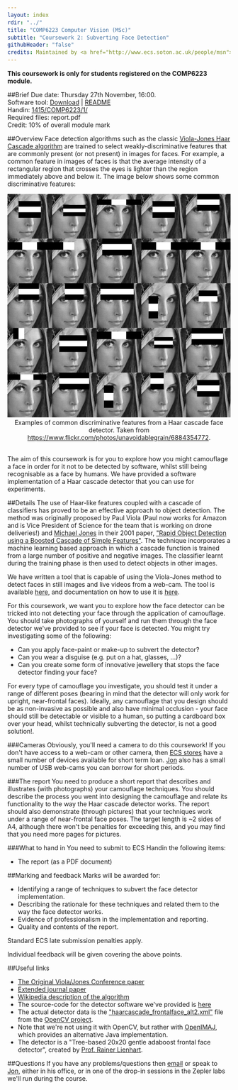 ```yaml
---
layout: index
rdir: "../"
title: "COMP6223 Computer Vision (MSc)"
subtitle: "Coursework 2: Subverting Face Detection"
githubHeader: "false"
credits: Maintained by <a href="http://www.ecs.soton.ac.uk/people/msn">Professor Mark Nixon</a> and <a href="http://www.ecs.soton.ac.uk/people/jsh2">Dr Jonathon Hare</a>.
---
```


**This coursework is only for students registered on the COMP6223 module.**

##Brief
Due date: Thursday 27th November, 16:00.  
Software tool: [Download](https://github.com/jonhare/SimpleFaceDetector/releases/download/v1.0/SimpleFaceDetector-1.0-tool.jar) | [README](https://github.com/jonhare/SimpleFaceDetector/blob/master/README.md)  
Handin: [1415/COMP6223/1/](https://handin.ecs.soton.ac.uk/handin/1415/COMP6223/1/)  
Required files: report.pdf  
Credit: 10% of overall module mark  

##Overview
Face detection algorithms such as the classic [Viola-Jones Haar Cascade algorithm](viola04ijcv.pdf) are trained to select weakly-discriminative features that are commonly present (or not present) in images for faces. For example, a common feature in images of faces is that the average intensity of a rectangular region that crosses the eyes is lighter than the region immediately above and below it. The image below shows some common discriminative features:

<div style="text-align:center">
<img src="haar.jpg"/> <br />
Examples of common discriminative features from a Haar cascade face detector. Taken from <a href="https://www.flickr.com/photos/unavoidablegrain/6884354772">https://www.flickr.com/photos/unavoidablegrain/6884354772</a>.
<br /><br />
</div>

The aim of this coursework is for you to explore how you might camouflage a face in order for it not to be detected by software, whilst still being recognisable as a face by humans. We have provided a software implementation of a Haar cascade detector that you can use for experiments.

##Details
The use of Haar-like features coupled with a cascade of classifiers has proved to be an effective approach to object detection. The method was originally proposed by Paul Viola (Paul now works for Amazon and is Vice President of Science for the team that is working on drone deliveries!) and [Michael Jones](http://www.merl.com/people/mjones/) in their 2001 paper, ["Rapid Object Detection using a Boosted Cascade of Simple Features"](viola-cvpr-01.pdf). The technique incorporates a machine learning based approach in which a cascade function is trained from a large number of positive and negative images. The classifier learnt during the training phase is then used to detect objects in other images.

We have written a tool that is capable of using the Viola-Jones method to detect faces in still images and live videos from a web-cam. The tool is available [here](https://github.com/jonhare/SimpleFaceDetector/releases/download/v1.0/SimpleFaceDetector-1.0-tool.jar), and documentation on how to use it is [here](https://github.com/jonhare/SimpleFaceDetector/blob/master/README.md). 

For this coursework, we want you to explore how the face detector can be tricked into not detecting your face through the application of camouflage. You should take photographs of yourself and run them through the face detector we've provided to see if your face is detected. You might try investigating some of the following:

* Can you apply face-paint or make-up to subvert the detector?
* Can you wear a disguise (e.g. put on a hat, glasses, ...)?
* Can you create some form of innovative jewellery that stops the face detector finding your face?

For every type of camouflage you investigate, you should test it under a range of different poses (bearing in mind that the detector will only work for upright, near-frontal faces). Ideally, any camouflage that you design should be as non-invasive as possible and also have minimal occlusion - your face should still be detectable or visible to a human, so putting a cardboard box over your head, whilst technically subverting the detector, is not a good solution!.

###Cameras
Obviously, you'll need a camera to do this coursework! If you don't have access to a web-cam or other camera, then [ECS stores](https://secure.ecs.soton.ac.uk/kb/entry/65/) have a small number of devices available for short term loan. [Jon](http://www.ecs.soton.ac.uk/people/jsh2) also has a small number of USB web-cams you can borrow for short periods.

###The report
You need to produce a short report that describes and illustrates (with photographs) your camouflage techniques. You should describe the process you went into designing the camouflage and relate its functionality to the way the Haar cascade detector works. The report should also demonstrate (through pictures) that your techniques work under a range of near-frontal face poses. The target length is ~2 sides of A4, although there won't be penalties for exceeding this, and you may find that you need more pages for pictures.

###What to hand in
You need to submit to ECS Handin the following items:

* The report (as a PDF document)

##Marking and feedback
Marks will be awarded for:

* Identifying a range of techniques to subvert the face detector implementation.
* Describing the rationale for these techniques and related them to the way the face detector works.
* Evidence of professionalism in the implementation and reporting.
* Quality and contents of the report.

Standard ECS late submission penalties apply.

Individual feedback will be given covering the above points.

##Useful links
* [The Original Viola/Jones Conference paper](viola-cvpr-01.pdf)
* [Extended journal paper](viola04ijcv.pdf)
* [Wikipedia description of the algorithm](http://en.wikipedia.org/wiki/Viola–Jones_object_detection_framework)
* The source-code for the detector software we've provided is [here](https://github.com/jonhare/SimpleFaceDetector) 
* The actual detector data is the ["haarcascade_frontalface_alt2.xml"](https://github.com/Itseez/opencv/blob/master/data/haarcascades/haarcascade_frontalface_alt2.xml) file from the [OpenCV project](www.opencv.org). 
 * Note that we're not using it with OpenCV, but rather with [OpenIMAJ](www.openimaj.org), which provides an alternative Java implementation. 
 * The detector is a "Tree-based 20x20 gentle adaboost frontal face detector", created by [Prof. Rainer Lienhart](http://www.lienhart.de/).

##Questions
If you have any problems/questions then [email](mailto:jsh2@ecs.soton.ac.uk) or speak to [Jon](http://ecs.soton.ac.uk/people/jsh2), either in his office, or in one of the drop-in sessions in the Zepler labs we'll run during the course.

